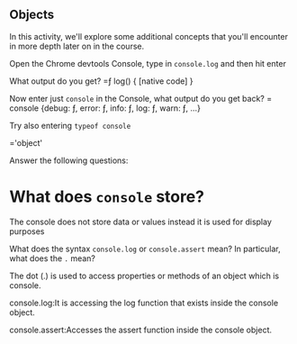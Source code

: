 ## Objects

In this activity, we'll explore some additional concepts that you'll encounter in more depth later on in the course.

Open the Chrome devtools Console, type in `console.log` and then hit enter

What output do you get?
=ƒ log() { [native code] }

Now enter just `console` in the Console, what output do you get back?
= console {debug: ƒ, error: ƒ, info: ƒ, log: ƒ, warn: ƒ, …}

Try also entering `typeof console`

='object'

Answer the following questions:

# What does `console` store?

The console does not store data or values instead it is used for display purposes

What does the syntax `console.log` or `console.assert` mean? In particular, what does the `.` mean?

The dot (.) is used to access properties or methods of an object which is console.

console.log:It is accessing the log function that exists inside the console object.

console.assert:Accesses the assert function inside the console object.
